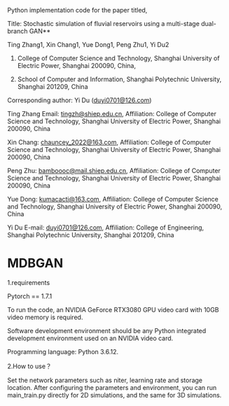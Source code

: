 Python implementation code for the paper titled,

Title: Stochastic simulation of fluvial reservoirs using a multi-stage dual-branch GAN**

Ting Zhang1, Xin Chang1, Yue Dong1, Peng Zhu1, Yi Du2

1. College of Computer Science and Technology, Shanghai University of Electric Power, Shanghai 200090, China, 

2. School of Computer and Information, Shanghai Polytechnic University, Shanghai 201209, China

Corresponding author: Yi Du (duyi0701@126.com)

Ting Zhang Email: tingzh@shiep.edu.cn, Affiliation: College of Computer Science and Technology, Shanghai University of Electric Power, Shanghai 200090, China

Xin Chang: chauncey_2022@163.com, Affiliation: College of Computer Science and Technology, Shanghai University of Electric Power, Shanghai 200090, China

Peng Zhu: bamboooc@mail.shiep.edu.cn, Affiliation: College of Computer Science and Technology, Shanghai University of Electric Power, Shanghai 200090, China

Yue Dong: kumacacti@163.com, Affiliation: College of Computer Science and Technology, Shanghai University of Electric Power, Shanghai 200090, China

Yi Du E-mail: duyi0701@126.com, Affiliation: College of Engineering, Shanghai Polytechnic University, Shanghai 201209, China

# MDBGAN


1.requirements

Pytorch == 1.7.1

To run the code, an NVIDIA GeForce RTX3080 GPU video card with 10GB video memory is required. 

Software development environment should be any Python integrated development environment used on an NVIDIA video card. 

Programming language: Python 3.6.12. 

2.How to use？


Set the network parameters such as niter, learning rate and storage location.  After configuring the parameters and environment, you can run main_train.py directly for 2D simulations, and the same for 3D simulations.


